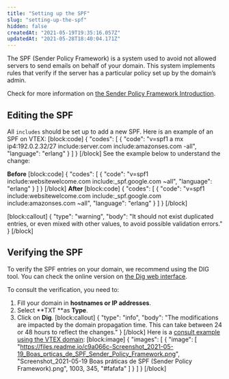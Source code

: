 ```yaml
---
title: "Setting up the SPF"
slug: "setting-up-the-spf"
hidden: false
createdAt: "2021-05-19T19:35:16.057Z"
updatedAt: "2021-05-28T18:40:04.171Z"
---
```

The SPF (Sender Policy Framework) is a system used to avoid not allowed servers to send emails on behalf of your domain. This system implements rules that verify if the server has a particular policy set up by the domain’s admin.

Check for more information on [the Sender Policy Framework Introduction](https://web.archive.org/web/20080510142749/http://www.openspf.org/Introduction).

## Editing the SPF

All `includes` should be set up to add a new SPF. Here is an example of an SPF on VTEX:
[block:code]
{
  "codes": [
    {
      "code": "v=spf1 a mx ip4:192.0.2.32/27 include:server.com include:amazonses.com -all",
      "language": "erlang"
    }
  ]
}
[/block]
See the example below to understand the change:

**Before**
[block:code]
{
  "codes": [
    {
      "code": "v=spf1 include:websitewelcome.com include:_spf.google.com ~all",
      "language": "erlang"
    }
  ]
}
[/block]
**After**
[block:code]
{
  "codes": [
    {
      "code": "v=spf1 include:websitewelcome.com include:_spf.google.com include:amazonses.com ~all",
      "language": "erlang"
    }
  ]
}
[/block]

[block:callout]
{
  "type": "warning",
  "body": "It should not exist duplicated entries, or even mixed with other values, to avoid possible validation errors."
}
[/block]
##  Verifying the SPF

To verify the SPF entries on your domain, we recommend using the DIG tool. You can check the online version on [the Dig web interface](http://www.digwebinterface.com).

To consult the verification, you need to:

1. Fill your domain in **hostnames or IP addresses**.
2. Select **TXT **as **Type**.
3. Click on **Dig**.
[block:callout]
{
  "type": "info",
  "body": "The modifications are impacted by the domain propagation time. This can take between 24 or 48 hours to reflect the changes."
}
[/block]
Here is a [consult example using the VTEX domain](https://www.digwebinterface.com/?hostnames=vtex.com&type=TXT&ns=resolver&useresolver=8.8.4.4&nameservers=):
[block:image]
{
  "images": [
    {
      "image": [
        "https://files.readme.io/c9a066c-Screenshot_2021-05-19_Boas_prticas_de_SPF_Sender_Policy_Framework.png",
        "Screenshot_2021-05-19 Boas práticas de SPF (Sender Policy Framework).png",
        1003,
        345,
        "#fafafa"
      ]
    }
  ]
}
[/block]